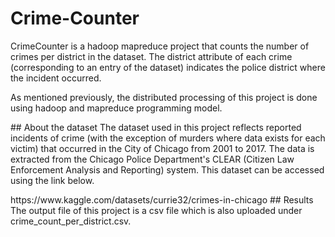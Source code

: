 # Crime-Counter
CrimeCounter is a hadoop mapreduce project that counts the number of crimes per district in the dataset. The district attribute of each crime (corresponding to an entry of the dataset) indicates the police district where the incident occurred.
<p></p>
As mentioned previously, the distributed processing of this project is done using hadoop and mapreduce programming model.
<p></p>
## About the dataset
The dataset used in this project reflects reported incidents of crime (with the exception of murders where data exists for each victim) that occurred in the City of Chicago from 2001 to 2017. The data is extracted from the Chicago Police Department's CLEAR (Citizen Law Enforcement Analysis and Reporting) system. This dataset can be accessed using the link below.
<p></p>
https://www.kaggle.com/datasets/currie32/crimes-in-chicago
## Results
The output file of this project is a csv file which is also uploaded under crime_count_per_district.csv.
